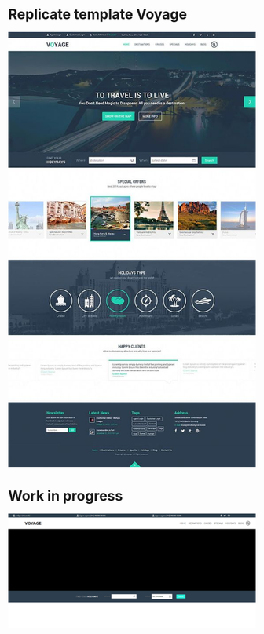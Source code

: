# Replicate template Voyage

![](https://github.com/felipeurbansk/training_frontend_01/blob/master/demo/template.jpg)


# Work in progress

![](https://github.com/felipeurbansk/training_frontend_01/blob/master/demo/work-in-progress.png)
